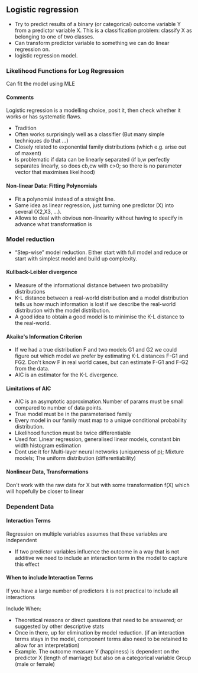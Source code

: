 ## Logistic regression
- Try to predict results of a binary (or categorical) outcome variable Y from a predictor variable X. This is a classification problem: classify X as belonging to one of two classes.
- Can transform predictor variable to something we can do linear regression on.
- logistic regression model.

### Likelihood Functions for Log Regression
Can fit the model using MLE
#### Comments
Logistic regression is a modelling choice, posit it, then check whether it works or has systematic flaws.
- Tradition
- Often works surprisingly well as a classifier (But many simple techniques do that …)
- Closely related to exponential family distributions (which e.g. arise out of maxent)
- Is problematic if data can be linearly separated (if b,w perfectly separates linearly, so does cb,cw with c>0; so there is no parameter vector that maximises likelihood)
#### Non-linear Data: Fitting Polynomials
- Fit a polynomial instead of a straight line.
- Same idea as linear regression, just turning one predictor (X) into several (X2,X3, …). 
- Allows to deal with obvious non-linearity without having to specify in advance what transformation is 
### Model reduction
- “Step-wise” model reduction. Either start with full model and reduce or start with simplest model and build up complexity. 
#### Kullback-Leibler divergence
- Measure of the informational distance between two probability distributions
- K-L distance between a real-world distribution and a model distribution tells us how much information is lost if we describe the real-world distribution with the model distribution. 
- A good idea to obtain a good model is to minimise the K-L distance to the real-world.
#### Akaike's Information Criterion
- If we had a true distribution F and two models G1 and G2 we could figure out which model we prefer by estimating K-L distances F-G1 and FG2. Don't know F in real world cases, but can estimate F-G1 and F-G2 from the data.
- AIC is an estimator for the K-L divergence. 
#### Limitations of AIC
- AIC is an asymptotic approximation.Number of params must be small compared to number of data points. 
- True model must be in the parameterised family 
- Every model in our family must map to a unique conditional probability distribution.
- Likelihood function must be twice differentiable
- Used for: Linear regression, generalised linear models, constant bin width histogram estimation 
- Dont use it for Multi-layer neural networks (uniqueness of p); Mixture models; The uniform distribution (differentiability)
#### Nonlinear Data, Transformations
Don't work with the raw data for X but with some transformation f(X) which will hopefully be closer to linear 
### Dependent Data
#### Interaction Terms
Regression on multiple variables assumes that these variables are independent 
- If two predictor variables influence the outcome in a way that is not additive we need to include an interaction term in the model to capture this effect 
#### When to include Interaction Terms
If you have a large number of predictors it is not practical to include all interactions

Include When:
- Theoretical reasons or direct questions that need to be answered; or suggested by other descriptive stats 
- Once in there, up for elimination by model reduction. (if an interaction terms stays in the model, component terms also need to be retained to allow for an interpretation)
- Example. The outcome measure Y (happiness) is dependent on the predictor X (length of marriage) but also on a categorical variable Group (male or female)
